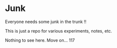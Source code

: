 # Junk

Everyone needs some junk in the trunk !!

This is just a repo for various experiments, notes, etc. 

Nothing to see here. Move on... 117
